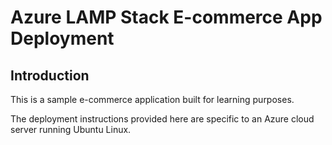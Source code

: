 # Azure LAMP Stack E-commerce App Deployment

## Introduction
This is a sample e-commerce application built for learning purposes.

The deployment instructions provided here are specific to an Azure cloud server running Ubuntu Linux.